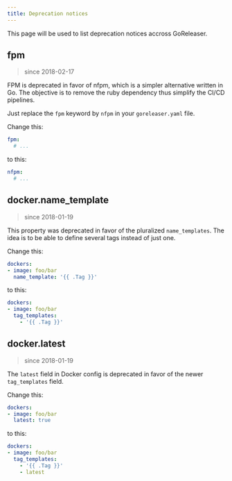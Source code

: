 ```yaml
---
title: Deprecation notices
---
```


This page will be used to list deprecation notices accross GoReleaser.

<!--

Template for new deprecations:

## property

> since yyyy-mm-dd

Description.

Change this:

```yaml
```

to this:

```yaml
```

 -->

## fpm

> since 2018-02-17

FPM is deprecated in favor of nfpm, which is a simpler alternative written
in Go. The objective is to remove the ruby dependency thus simplify the
CI/CD pipelines.

Just replace the `fpm` keyword by `nfpm` in your `goreleaser.yaml` file.

Change this:

```yaml
fpm:
  # ...
```

to this:

```yaml
nfpm:
  # ...
```

## docker.name_template

> since 2018-01-19

This property was deprecated in favor of the pluralized `name_templates`.
The idea is to be able to define several tags instead of just one.

Change this:

```yaml
dockers:
- image: foo/bar
  name_template: '{{ .Tag }}'
```

to this:

```yaml
dockers:
- image: foo/bar
  tag_templates:
    - '{{ .Tag }}'
```

## docker.latest

> since 2018-01-19

The `latest` field in Docker config is deprecated in favor of the newer
`tag_templates` field.

Change this:

```yaml
dockers:
- image: foo/bar
  latest: true
```

to this:

```yaml
dockers:
- image: foo/bar
  tag_templates:
    - '{{ .Tag }}'
    - latest
```
